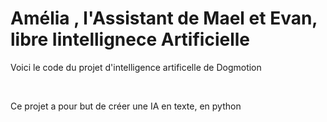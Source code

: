 # Amélia , l'Assistant de Mael et Evan, libre Iintellignece Artificielle

<p>Voici le code du projet d'intelligence artificelle de Dogmotion</p></br>
<p>Ce projet a pour but de créer une IA en texte, en python</p>
